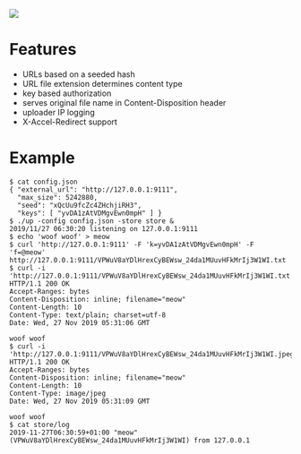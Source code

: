 ![](https://github.com/lucy/up/workflows/tests/badge.svg)

# Features

* URLs based on a seeded hash
* URL file extension determines content type
* key based authorization
* serves original file name in Content-Disposition header
* uploader IP logging
* X-Accel-Redirect support

# Example

```console
$ cat config.json
{ "external_url": "http://127.0.0.1:9111",
  "max_size": 5242880,
  "seed": "xQcUu9fcZc4ZHchjiRH3",
  "keys": [ "yvDA1zAtVDMgvEwn0mpH" ] }
$ ./up -config config.json -store store &
2019/11/27 06:30:20 listening on 127.0.0.1:9111
$ echo 'woof woof' > meow
$ curl 'http://127.0.0.1:9111' -F 'k=yvDA1zAtVDMgvEwn0mpH' -F 'f=@meow'
http://127.0.0.1:9111/VPWuV8aYDlHrexCyBEWsw_24da1MUuvHFkMrIj3W1WI.txt
$ curl -i 'http://127.0.0.1:9111/VPWuV8aYDlHrexCyBEWsw_24da1MUuvHFkMrIj3W1WI.txt'
HTTP/1.1 200 OK
Accept-Ranges: bytes
Content-Disposition: inline; filename="meow"
Content-Length: 10
Content-Type: text/plain; charset=utf-8
Date: Wed, 27 Nov 2019 05:31:06 GMT

woof woof
$ curl -i 'http://127.0.0.1:9111/VPWuV8aYDlHrexCyBEWsw_24da1MUuvHFkMrIj3W1WI.jpeg'
HTTP/1.1 200 OK
Accept-Ranges: bytes
Content-Disposition: inline; filename="meow"
Content-Length: 10
Content-Type: image/jpeg
Date: Wed, 27 Nov 2019 05:31:09 GMT

woof woof
$ cat store/log
2019-11-27T06:30:59+01:00 "meow" (VPWuV8aYDlHrexCyBEWsw_24da1MUuvHFkMrIj3W1WI) from 127.0.0.1
```
